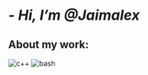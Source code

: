 <!---
Jaimalex/Jaimalex is a ✨ special ✨ repository because its `README.md` (this file) appears on your GitHub profile.
You can click the Preview link to take a look at your changes.
--->
# **_- Hi, I’m @Jaimalex_**


## **About my work:**


![c++](https://isocpp.org/assets/images/cpp_logo.png) ![bash](https://upload.wikimedia.org/wikipedia/commons/thumb/4/4b/Bash_Logo_Colored.svg/2048px-Bash_Logo_Colored.svg.png)

<!---
- Take a look at my repositories
--->
